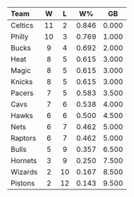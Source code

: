 | Team                             |  W  |  L  |  W%   |  GB   |
|:---------------------------------|:---:|:---:|:-----:|:-----:|
| [](/r/bostonceltics) Celtics     | 11  |  2  | 0.846 | 0.000 |
| [](/r/sixers) Philly             | 10  |  3  | 0.769 | 1.000 |
| [](/r/mkebucks) Bucks            |  9  |  4  | 0.692 | 2.000 |
| [](/r/heat) Heat                 |  8  |  5  | 0.615 | 3.000 |
| [](/r/orlandomagic) Magic        |  8  |  5  | 0.615 | 3.000 |
| [](/r/nyknicks) Knicks           |  8  |  5  | 0.615 | 3.000 |
| [](/r/pacers) Pacers             |  7  |  5  | 0.583 | 3.500 |
| [](/r/clevelandcavs) Cavs        |  7  |  6  | 0.538 | 4.000 |
| [](/r/atlantahawks) Hawks        |  6  |  6  | 0.500 | 4.500 |
| [](/r/gonets) Nets               |  6  |  7  | 0.462 | 5.000 |
| [](/r/torontoraptors) Raptors    |  6  |  7  | 0.462 | 5.000 |
| [](/r/chicagobulls) Bulls        |  5  |  9  | 0.357 | 6.500 |
| [](/r/charlottehornets) Hornets  |  3  |  9  | 0.250 | 7.500 |
| [](/r/washingtonwizards) Wizards |  2  | 10  | 0.167 | 8.500 |
| [](/r/detroitpistons) Pistons    |  2  | 12  | 0.143 | 9.500 |